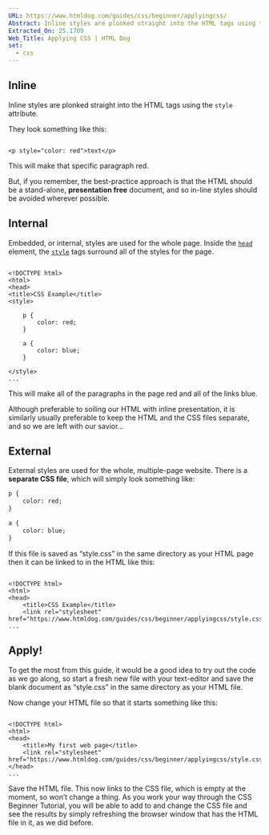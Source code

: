 ```yaml
---
URL: https://www.htmldog.com/guides/css/beginner/applyingcss/
Abstract: Inline styles are plonked straight into the HTML tags using the style attribute.
Extracted_On: 25.1709
Web_Title: Applying CSS | HTML Dog
set:
  - css
---
```


## Inline

Inline styles are plonked straight into the HTML tags using the `style` attribute.

They look something like this:

```

<p style="color: red">text</p>
```

This will make that specific paragraph red.

But, if you remember, the best-practice approach is that the HTML should be a stand-alone, **presentation free** document, and so in-line styles should be avoided wherever possible.

## Internal

Embedded, or internal, styles are used for the whole page. Inside the [`head`](https://www.htmldog.com/references/html/tags/head/) element, the [`style`](https://www.htmldog.com/references/html/tags/style/) tags surround all of the styles for the page.

```

<!DOCTYPE html>
<html>
<head>
<title>CSS Example</title>
<style>

    p {
        color: red;
    }

    a {
        color: blue;
    }

</style>
...
```

This will make all of the paragraphs in the page red and all of the links blue.

Although preferable to soiling our HTML with inline presentation, it is similarly usually preferable to keep the HTML and the CSS files separate, and so we are left with our savior…

## External

External styles are used for the whole, multiple-page website. There is a **separate CSS file**, which will simply look something like:

```html
p {
    color: red;
}

a {
    color: blue;
}
```

If this file is saved as “style.css” in the same directory as your HTML page then it can be linked to in the HTML like this:

```

<!DOCTYPE html>
<html>
<head>
    <title>CSS Example</title>
    <link rel="stylesheet" href="https://www.htmldog.com/guides/css/beginner/applyingcss/style.css">
...
```

## Apply!

To get the most from this guide, it would be a good idea to try out the code as we go along, so start a fresh new file with your text-editor and save the blank document as “style.css” in the same directory as your HTML file.

Now change your HTML file so that it starts something like this:

```

<!DOCTYPE html>
<html>
<head>
    <title>My first web page</title>
    <link rel="stylesheet" href="https://www.htmldog.com/guides/css/beginner/applyingcss/style.css">
</head>
...
```

Save the HTML file. This now links to the CSS file, which is empty at the moment, so won’t change a thing. As you work your way through the CSS Beginner Tutorial, you will be able to add to and change the CSS file and see the results by simply refreshing the browser window that has the HTML file in it, as we did before.